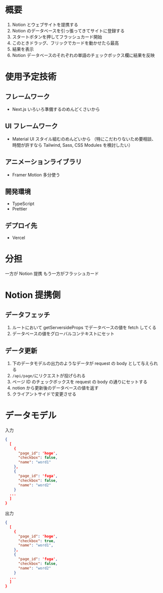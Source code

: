 # 概要

1. Notion とウェブサイトを提携する
1. Notion のデータベースを引っ張ってきてサイトに登録する
1. スタートボタンを押してフラッシュカード開始
1. このときドラッグ、フリックでカードを動かせたら最高
1. 結果を表示
1. Notion データベースのそれぞれの単語のチェックボックス欄に結果を反映

# 使用予定技術

## フレームワーク

- Next.js
  いろいろ準備するのめんどくさいから

## UI フレームワーク

- Material UI
  スタイル組むのめんどいから
  （特にこだわりないため要相談、時間が許すなら Tailwind, Sass, CSS Modules を検討したい）

## アニメーションライブラリ

- Framer Motion
  多分使う

## 開発環境

- TypeScript
- Prettier

## デプロイ先

- Vercel

# 分担

一方が Notion 提携
もう一方がフラッシュカード

# Notion 提携側

## データフェッチ

1. ルートにおいて getServersideProps でデータベースの値を fetch してくる
1. データベースの値をグローバルコンテキストにセット

## データ更新

1. 下のデータモデルの出力のようなデータが request の body として与えられる
1. `/api/page/`にリクエストが投げられる
1. ページ ID のチェックボックスを request の body の通りにセットする
1. notion から更新後のデータベースの値を返す
1. クライアントサイドで変更させる

# データモデル

入力

```json
{
  [
    {
      "page_id": 'hoge',
      "checkbox": false,
      "name": "word1"
    },
    {
      "page_id": 'fuga',
      "checkbox": false,
      "name": "word2"
    }
  ...
  ]
}
```

出力

```json
{
  [
    {
      "page_id": 'hoge',
      "checkbox": true,
      "name": "word1",
    },
    {
      "page_id": 'fuga',
      "checkbox": false,
      "name": "word2"
    }
  ...
  ]
}
```
